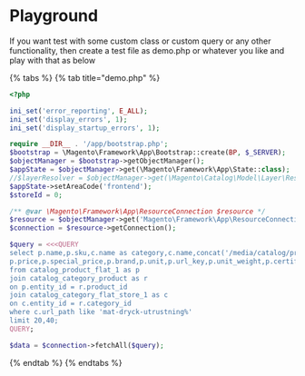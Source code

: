 # Playground

If you want test with some custom class or custom query or any other functionality, then create a test file as demo.php or whatever you like and play with that as below

{% tabs %}
{% tab title="demo.php" %}
```php
<?php

ini_set('error_reporting', E_ALL);
ini_set('display_errors', 1);
ini_set('display_startup_errors', 1);

require __DIR__ . '/app/bootstrap.php';
$bootstrap = \Magento\Framework\App\Bootstrap::create(BP, $_SERVER);
$objectManager = $bootstrap->getObjectManager();
$appState = $objectManager->get(\Magento\Framework\App\State::class);
//$layerResolver = $objectManager->get(\Magento\Catalog\Model\Layer\Resolver::class);
$appState->setAreaCode('frontend');
$storeId = 0;

/** @var \Magento\Framework\App\ResourceConnection $resource */
$resource = $objectManager->get('Magento\Framework\App\ResourceConnection');
$connection = $resource->getConnection();

$query = <<<QUERY
select p.name,p.sku,c.name as category,c.name,concat('/media/catalog/product',p.thumbnail) as image,
p.price,p.special_price,p.brand,p.unit,p.url_key,p.unit_weight,p.certified
from catalog_product_flat_1 as p
join catalog_category_product as r
on p.entity_id = r.product_id
join catalog_category_flat_store_1 as c
on c.entity_id = r.category_id
where c.url_path like 'mat-dryck-utrustning%'
limit 20,40;
QUERY;

$data = $connection->fetchAll($query);


```
{% endtab %}
{% endtabs %}

